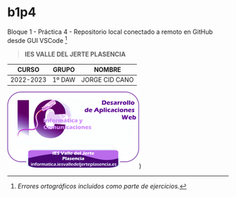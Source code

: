 # b1p4
Bloque 1 - Práctica 4 - Repositorio local conectado a remoto en GitHub desde GUI VSCode  [^1]
> **IES VALLE DEL JERTE PLASENCIA**
>
CURSO | GRUPO | NOMBRE 
-- | -- | --
2022-2023 | 1º DAW | JORGE CID CANO 

![Logo de Wikipedia](img/DAW_iesvallejerteplasencia-300x174.png "CCFF Logo"))
[^1]: _Errores ortográficos incluidos como parte de ejercicios._